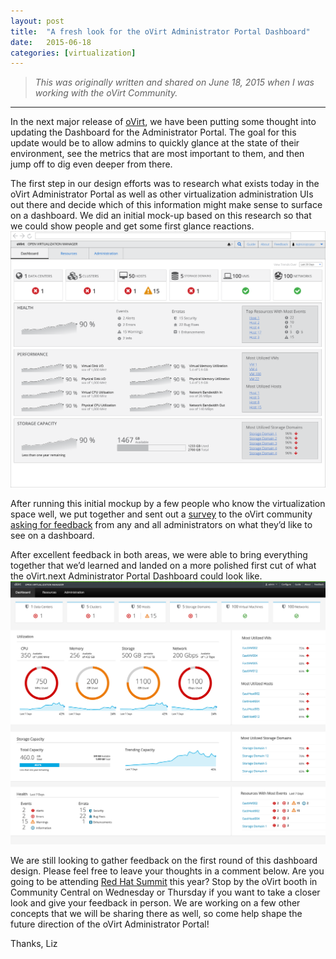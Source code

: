 ```yaml
---
layout: post
title:  "A fresh look for the oVirt Administrator Portal Dashboard"
date:   2015-06-18
categories: [virtualization]
---
```


> <em>This was originally written and shared on June 18, 2015 when I was working with the oVirt Community.</em>

---

In the next major release of [oVirt](http://www.ovirt.org/Home), we have been putting some thought into updating the Dashboard for the Administrator Portal. The goal for this update would be to allow admins to quickly glance at the state of their environment, see the metrics that are most important to them, and then jump off to dig even deeper from there.

The first step in our design efforts was to research what exists today in the oVirt Administrator Portal as well as other virtualization administration UIs out there and decide which of this information might make sense to surface on a dashboard. We did an initial mock-up based on this research so that we could show people and get some first glance reactions.
![oVirt Dashboard 1](https://github.com/lizsurette/lizsurette.github.io/raw/main/static/img/_posts/ovirt-dashboard-1.png)

After running this initial mockup by a few people who know the virtualization space well, we put together and sent out a [survey](https://docs.google.com/forms/d/1nGMgjHeWszisxWAuiV5eCahW_-OK_ytIiCpwEx_gFQE/viewform) to the oVirt community [asking for feedback](https://twitter.com/ovirt/status/601452731493011456) from any and all administrators on what they’d like to see on a dashboard.

After excellent feedback in both areas, we were able to bring everything together that we’d learned and landed on a more polished first cut of what the oVirt.next Administrator Portal Dashboard could look like.
![oVirt Dashboard 2](https://github.com/lizsurette/lizsurette.github.io/raw/main/static/img/_posts/ovirt-dashboard-2.png)

We are still looking to gather feedback on the first round of this dashboard design. Please feel free to leave your thoughts in a comment below. Are you going to be attending [Red Hat Summit](http://www.redhat.com/summit/) this year? Stop by the oVirt booth in Community Central on Wednesday or Thursday if you want to take a closer look and give your feedback in person. We are working on a few other concepts that we will be sharing there as well, so come help shape the future direction of the oVirt Administrator Portal!

Thanks,
Liz
